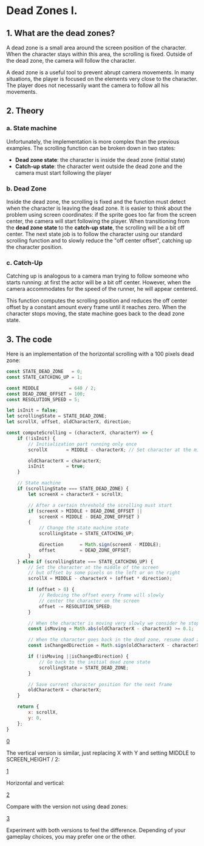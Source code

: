 # Dead Zones I.

## 1. What are the dead zones?
A dead zone is a small area around the screen position of the character.
When the character stays within this area, the scrolling is fixed.
Outside of the dead zone, the camera will follow the character.

A dead zone is a useful tool to prevent abrupt camera movements.
In many situations, the player is focused on the elements very close to the character.
The player does not necessarily want the camera to follow all his movements.

## 2. Theory

### a. State machine
Unfortunately, the implementation is more complex than the previous examples.
The scrolling function can be broken down in two states:
- **Dead zone state**: the character is inside the dead zone (initial state)
- **Catch-up state**: the character went outside the dead zone and the camera must start following the player

### b. Dead Zone
Inside the dead zone, the scrolling is fixed and the function must detect when the character is leaving the dead zone.
It is easier to think about the problem using screen coordinates: if the sprite goes too far from the screen center, the camera will start following the player.
When transitioning from the **dead zone state** to the **catch-up state**, the scrolling will be a bit off center. The next state job is to follow the character using our standard scrolling function and to slowly reduce the "off center offset", catching up the character position.

### c. Catch-Up
Catching up is analogous to a camera man trying to follow someone who starts running: at first the actor will be a bit off center.
However, when the camera accommodates for the speed of the runner, he will appear centered.

This function computes the scrolling position and reduces the off center offset by a constant amount every frame until it reaches zero.
When the character stops moving, the state machine goes back to the dead zone state.

## 3. The code
Here is an implementation of the horizontal scrolling with a 100 pixels dead zone:

```js
const STATE_DEAD_ZONE   = 0;
const STATE_CATCHING_UP = 1;

const MIDDLE           = 640 / 2;
const DEAD_ZONE_OFFSET = 100;
const RESOLUTION_SPEED = 5;

let isInit = false;
let scrollingState = STATE_DEAD_ZONE;
let scrollX, offset, oldCharacterX, direction;

const computeScrolling = (characterX, characterY) => {
    if (!isInit) {
        // Initialization part running only once
        scrollX       = MIDDLE - characterX; // Set character at the middle of the screen

        oldCharacterX = characterX;
        isInit        = true;
    }

    // State machine
    if (scrollingState === STATE_DEAD_ZONE) {
        let screenX = characterX + scrollX;

        // After a certain threshold the scrolling must start
        if (screenX > MIDDLE + DEAD_ZONE_OFFSET ||
            screenX < MIDDLE - DEAD_ZONE_OFFSET )
        {
            // Change the state machine state
            scrollingState = STATE_CATCHING_UP;

            direction      = Math.sign(screenX - MIDDLE);
            offset         = DEAD_ZONE_OFFSET;
        }
    } else if (scrollingState === STATE_CATCHING_UP) {
        // Set the character at the middle of the screen
        // but offset by some pixels on the left or on the right
        scrollX = MIDDLE - characterX + (offset * direction);

        if (offset > 0) {
            // Reducing the offset every frame will slowly
            // center the character on the screen
            offset -= RESOLUTION_SPEED;
        }

        // When the character is moving very slowly we consider he stopped
        const isMoving = Math.abs(oldCharacterX - characterX) >= 0.1;

        // When the character goes back in the dead zone, resume dead zone state
        const isChangedDirection = Math.sign(oldCharacterX - characterX) === directionX;

        if (!isMoving ||isChangedDirection) {
            // Go back to the initial dead zone state
            scrollingState = STATE_DEAD_ZONE;
        }

        // Save current character position for the next frame
        oldCharacterX = characterX;
    }

    return {
        x: scrollX,
        y: 0,
    };
}
```

[0](play)

The vertical version is similar, just replacing X with Y and setting MIDDLE to SCREEN_HEIGHT / 2:

[1](play)

Horizontal and vertical:

[2](play)

Compare with the version not using dead zones:

[3](play)

Experiment with both versions to feel the difference. Depending of your gameplay choices, you may prefer one or the other.
